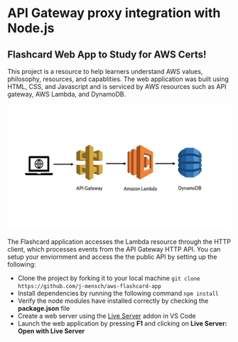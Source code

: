 # API Gateway proxy integration with Node.js

## Flashcard Web App to Study for AWS Certs!

This project is a resource to help learners understand AWS values, philosophy, resources, and capablities. The web application was built using HTML, CSS, and Javascript and is serviced by AWS resources such as API gateway, AWS Lambda, and DynamoDB.

![Resource Overview](/img/app-resources.jpg)

The Flashcard application accesses the Lambda resource through the HTTP client, which processes events from the API Gateway HTTP API. You can setup your enviornment and access the the public API by setting up the following:

* Clone the project by forking it to your local machine
`git clone https://github.com/j-mensch/aws-flashcard-app`
* Install dependencies by running the following command
`npm install`
* Verify the node modules have installed correctly by checking the **package.json** file
* Create a web server using the [Live Server](https://marketplace.visualstudio.com/items?itemName=ritwickdey.LiveServer) addon in VS Code
* Launch the web application by pressing **F1** and clicking on **Live Server: Open with Live Server**